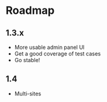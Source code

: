 # Roadmap

## 1.3.x

* More usable admin panel UI
* Get a good coverage of test cases
* Go stable!

## 1.4

* Multi-sites